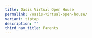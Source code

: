 ```yaml
---
title: Oasis Virtual Open House
permalink: /oasis-virtual-open-house/
variant: tiptap
description: ""
third_nav_title: Parents
---
```


